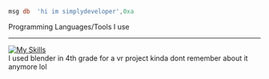```asm
msg db	'hi im simplydeveloper',0xa
```
Programming Languages/Tools I use <hr>
[![My Skills](https://skillicons.dev/icons?i=js,html,css,cpp,cs,c,nodejs,java,react,cloudflare,dotnet,git,github,lua,netlify,rust,blender,mysql,regex,php,py,ts,vscode,visualstudio,wasm)](https://skillicons.dev)
<br>I used blender in 4th grade for a vr project kinda dont remember about it anymore lol
